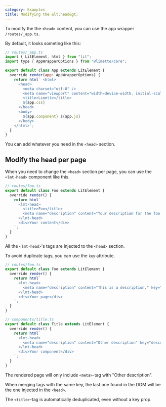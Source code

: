 ```yaml
---
category: Examples
title: Modifying the &lt;head&gt;
---
```


To modify the the `<head>` content, you can use the app wrapper `/routes/_app.ts`.

By default, it looks someting like this:

```js
// routes/_app.ts
import { LitElement, html } from "lit";
import type { AppWrapperOptions } from "@limette/core";

export default class App extends LitElement {
  override render(app: AppWrapperOptions) {
    return html` <html>
      <head>
        <meta charset="utf-8" />
        <meta name="viewport" content="width=device-width, initial-scale=1.0" />
        <title>Limette</title>
        ${app.css}
      </head>
      <body>
        ${app.component} ${app.js}
      </body>
    </html>`;
  }
}
```

You can add whatever you need in the `<head>` section.

## Modify the head per page

When you need to change the `<head>` section per page, you can use the `<lmt-head>` component like this.

```js
// routes/foo.ts
export default class Foo extends LitElement {
  override render() {
    return html`
      <lmt-head>
        <title>Foo</title>
        <meta name="description" content="Your description for the foo page." />
      </lmt-head>
      <div>Your content</div>
    `;
  }
}
```

All the `<lmt-head>`'s tags are injected to the `<head>` section.

To avoid duplicate tags, you can use the `key` attribute.

```js
// routes/foo.ts
export default class Foo extends LitElement {
  override render() {
    return html`
      <lmt-head>
        <meta name="description" content="This is a description." key="description">
      </lmt-head>
      <div>Your page</div>
    `;
  }
}

// components/title.ts
export default class Title extends LitElement {
  override render() {
    return html`
      <lmt-head>
        <meta name="description" content="Other description" key="description">
      </lmt-head>
      <div>Your component</div>
    `;
  }
}
```

The rendered page will only include `<meta>`-tag with "Other description".

When merging tags with the same key, the last one found in the DOM will be the one injected in the `<head>`.

The `<title>`-tag is automatically deduplicated, even without a key prop.
